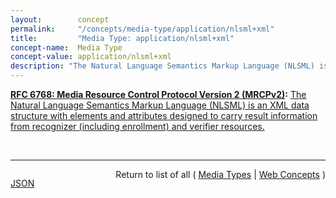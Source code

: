 ```yaml
---
layout:        concept
permalink:     "/concepts/media-type/application/nlsml+xml"
title:         "Media Type: application/nlsml+xml"
concept-name:  Media Type
concept-value: application/nlsml+xml
description: "The Natural Language Semantics Markup Language (NLSML) is an XML data structure with elements and attributes designed to carry result information from recognizer (including enrollment) and verifier resources."
---
```


**[RFC 6768: Media Resource Control Protocol Version 2 (MRCPv2)](/specs/IETF/RFC/6768 "The Media Resource Control Protocol Version 2 (MRCPv2) allows client hosts to control media service resources such as speech synthesizers, recognizers, verifiers, and identifiers residing in servers on the network. MRCPv2 is not a &#34;stand-alone&#34; protocol -- it relies on other protocols, such as the Session Initiation Protocol (SIP), to coordinate MRCPv2 clients and servers and manage sessions between them, and the Session Description Protocol (SDP) to describe, discover, and exchange capabilities. It also depends on SIP and SDP to establish the media sessions and associated parameters between the media source or sink and the media server. Once this is done, the MRCPv2 exchange operates over the control session established above, allowing the client to control the media processing resources on the speech resource server."):** [The Natural Language Semantics Markup Language (NLSML) is an XML data structure with elements and attributes designed to carry result information from recognizer (including enrollment) and verifier resources.](http://tools.ietf.org/html/rfc6787#section-6.3.1 "Read documentation for Media Type &#34;application/nlsml+xml&#34;")

<br/>
<hr/>

<p style="float : left"><a href="./application/nlsml+xml.json" title="JSON representing this particular Web Concept value">JSON</a></p>
<p style="text-align: right">Return to list of all ( <a href="../media-types">Media Types</a> | <a href="../">Web Concepts</a> )</p>
